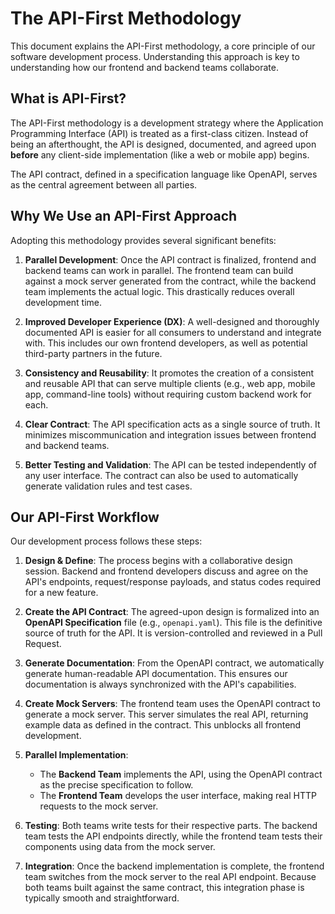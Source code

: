# The API-First Methodology

This document explains the API-First methodology, a core principle of our software development process. Understanding this approach is key to understanding how our frontend and backend teams collaborate.

## What is API-First?

The API-First methodology is a development strategy where the Application Programming Interface (API) is treated as a first-class citizen. Instead of being an afterthought, the API is designed, documented, and agreed upon **before** any client-side implementation (like a web or mobile app) begins.

The API contract, defined in a specification language like OpenAPI, serves as the central agreement between all parties.

## Why We Use an API-First Approach

Adopting this methodology provides several significant benefits:

1.  **Parallel Development**: Once the API contract is finalized, frontend and backend teams can work in parallel. The frontend team can build against a mock server generated from the contract, while the backend team implements the actual logic. This drastically reduces overall development time.

2.  **Improved Developer Experience (DX)**: A well-designed and thoroughly documented API is easier for all consumers to understand and integrate with. This includes our own frontend developers, as well as potential third-party partners in the future.

3.  **Consistency and Reusability**: It promotes the creation of a consistent and reusable API that can serve multiple clients (e.g., web app, mobile app, command-line tools) without requiring custom backend work for each.

4.  **Clear Contract**: The API specification acts as a single source of truth. It minimizes miscommunication and integration issues between frontend and backend teams.

5.  **Better Testing and Validation**: The API can be tested independently of any user interface. The contract can also be used to automatically generate validation rules and test cases.

## Our API-First Workflow

Our development process follows these steps:

1.  **Design & Define**: The process begins with a collaborative design session. Backend and frontend developers discuss and agree on the API's endpoints, request/response payloads, and status codes required for a new feature.

2.  **Create the API Contract**: The agreed-upon design is formalized into an **OpenAPI Specification** file (e.g., `openapi.yaml`). This file is the definitive source of truth for the API. It is version-controlled and reviewed in a Pull Request.

3.  **Generate Documentation**: From the OpenAPI contract, we automatically generate human-readable API documentation. This ensures our documentation is always synchronized with the API's capabilities.

4.  **Create Mock Servers**: The frontend team uses the OpenAPI contract to generate a mock server. This server simulates the real API, returning example data as defined in the contract. This unblocks all frontend development.

5.  **Parallel Implementation**:
    -   The **Backend Team** implements the API, using the OpenAPI contract as the precise specification to follow.
    -   The **Frontend Team** develops the user interface, making real HTTP requests to the mock server.

6.  **Testing**: Both teams write tests for their respective parts. The backend team tests the API endpoints directly, while the frontend team tests their components using data from the mock server.

7.  **Integration**: Once the backend implementation is complete, the frontend team switches from the mock server to the real API endpoint. Because both teams built against the same contract, this integration phase is typically smooth and straightforward.

